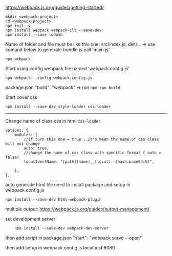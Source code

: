 https://webpack.js.org/guides/getting-started/

```
mkdir <webpack-project>
cd <webpack-project>
npm init -y
npm install webpack webpack-cli --save-dev
npm install --save lodash

```

Name of folder and file must be like this one: src/index.js, dist/...
=> use comand below to generate bundle js call 'main.js'
```
npx webpack
```

Start using config webpack file named 'webpack.config.js'
```
npx webpack --config webpack.config.js
```

package.json 
"build": "webpack"
=> run ``` npm run build ```

Start cover css
```
npm install --save-dev style-loader css-loader
```

***
Change name of class css in html ```css-loader```
```
options: {
	modules: {
		//if turn this one = true , it's mean the name of css class will not change
		auto: true,
		//change the name of css class with specific format ( auto = false)
		localIdentName: "[path][name]__[local]--[hash:base64:5]",

	},
},
```

auto generate html file need to install package and setup in webpack.config.js
```
npm install --save-dev html-webpack-plugin
```

multiple output: https://webpack.js.org/guides/output-management/ 

set development server 
```
	npm install --save-dev webpack-dev-server
```
then add script in package.json
"start": "webpack serve --open"

then add setup in webpack.config.js
localhost:8080

